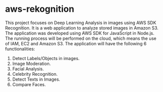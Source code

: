# aws-rekognition
This project focuses on Deep Learning Analysis in images using AWS SDK Recognition.
It is a web application to analyze stored images in Amazon S3.
The application was developed using AWS SDK for JavaScript in Node.js.
The running process will be performed on the cloud, which means the use of IAM, EC2 and Amazon S3.
The application will have the following 6 functionalities:
  1. Detect Labels/Objects in images.
  2. Image Moderation.
  3. Facial Analysis.
  4. Celebrity Recognition.
  5. Detect Texts in Images.
  6. Compare Faces.
